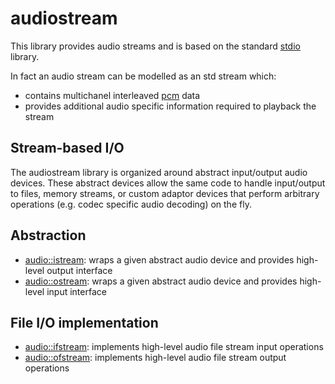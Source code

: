 # audiostream

This library provides audio streams and is based on the standard [stdio](http://en.cppreference.com/w/cpp/io)
library.

In fact an audio stream can be modelled as an std stream which: 
 - contains multichanel interleaved [pcm](https://en.wikipedia.org/wiki/Pulse-code_modulation) data
 - provides additional audio specific information required to playback the stream

## Stream-based I/O

The audiostream library is organized around abstract input/output audio devices. These abstract devices
allow the same code to handle input/output to files, memory streams, or custom adaptor devices that perform
arbitrary operations (e.g. codec specific audio decoding) on the fly.

## Abstraction

 - [audio::istream](doc/istream.md):  wraps a given abstract audio device
   and provides high-level output interface 
 - [audio::ostream](doc/ostream.md):  wraps a given abstract audio device and provides high-level
   input interface 

## File I/O implementation

 - [audio::ifstream](doc/ifstream.md):  implements high-level audio file stream input operations 
 - [audio::ofstream](doc/ofstream.md):  implements high-level audio file stream output operations
